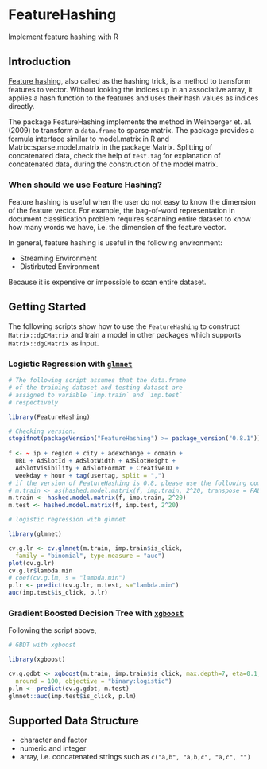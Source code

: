 FeatureHashing
==============

Implement feature hashing with R

## Introduction

[Feature hashing](http://en.wikipedia.org/wiki/Feature_hashing), also called as the hashing trick, is a method to
transform features to vector. Without looking the indices up in an
associative array, it applies a hash function to the features and uses their
hash values as indices directly.
  
The package FeatureHashing implements the method in Weinberger et. al. (2009) to transform
a `data.frame` to sparse matrix. The package provides a formula interface similar to model.matrix 
in R and Matrix::sparse.model.matrix in the package Matrix. Splitting of concatenated data, 
check the help of `test.tag` for explanation of concatenated data, during the construction of the model matrix.

### When should we use Feature Hashing?

Feature hashing is useful when the user do not easy to know the dimension of the feature vector. For example, the bag-of-word representation in document classification problem requires scanning entire dataset to know how many words we have, i.e. the dimension of the feature vector.

In general, feature hashing is useful in the following environment:

- Streaming Environment
- Distirbuted Environment

Because it is expensive or impossible to scan entire dataset.

## Getting Started

The following scripts show how to use the `FeatureHashing` to construct `Matrix::dgCMatrix` and train a model in other packages which supports `Matrix::dgCMatrix` as input.

### Logistic Regression with [`glmnet`](http://cran.r-project.org/web/packages/glmnet/index.html)

```r
# The following script assumes that the data.frame
# of the training dataset and testing dataset are 
# assigned to variable `imp.train` and `imp.test`
# respectively

library(FeatureHashing)

# Checking version.
stopifnot(packageVersion("FeatureHashing") >= package_version("0.8.1"))
 
f <- ~ ip + region + city + adexchange + domain +
  URL + AdSlotId + AdSlotWidth + AdSlotHeight +
  AdSlotVisibility + AdSlotFormat + CreativeID +
  weekday + hour + tag(usertag, split = ",")
# if the version of FeatureHashing is 0.8, please use the following command:
# m.train <- as(hashed.model.matrix(f, imp.train, 2^20, transpose = FALSE), "dgCMatrix")
m.train <- hashed.model.matrix(f, imp.train, 2^20)
m.test <- hashed.model.matrix(f, imp.test, 2^20)

# logistic regression with glmnet

library(glmnet)

cv.g.lr <- cv.glmnet(m.train, imp.train$is_click,
  family = "binomial", type.measure = "auc")
plot(cv.g.lr)
cv.g.lr$lambda.min
# coef(cv.g.lm, s = "lambda.min")
p.lr <- predict(cv.g.lr, m.test, s="lambda.min")
auc(imp.test$is_click, p.lr)
```

### Gradient Boosted Decision Tree with [`xgboost`](http://cran.r-project.org/web/packages/xgboost/index.html)

Following the script above, 

```r
# GBDT with xgboost

library(xgboost)

cv.g.gdbt <- xgboost(m.train, imp.train$is_click, max.depth=7, eta=0.1,
  nround = 100, objective = "binary:logistic")
p.lm <- predict(cv.g.gdbt, m.test)
glmnet::auc(imp.test$is_click, p.lm)
```

## Supported Data Structure

- character and factor
- numeric and integer
- array, i.e. concatenated strings such as `c("a,b", "a,b,c", "a,c", "")`
